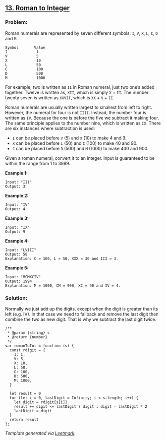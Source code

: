 ## [13. Roman to Integer](https://leetcode.com/problems/roman-to-integer/description/)

### Problem:

Roman numerals are represented by seven different symbols: `I`, `V`, `X`, `L`, `C`, `D` and `M`.

    Symbol       Value
    I             1
    V             5
    X             10
    L             50
    C             100
    D             500
    M             1000

For example, two is written as `II` in Roman numeral, just two one’s added together. Twelve is written as, `XII`, which is simply `X` + `II`. The number twenty seven is written as `XXVII`, which is `XX` + `V` + `II`.

Roman numerals are usually written largest to smallest from left to right. However, the numeral for four is not `IIII`. Instead, the number four is written as `IV`. Because the one is before the five we subtract it making four. The same principle applies to the number nine, which is written as `IX`. There are six instances where subtraction is used:

- `I` can be placed before `V` (5) and `X` (10) to make 4 and 9.
- `X` can be placed before `L` (50) and `C` (100) to make 40 and 90.
- `C` can be placed before `D` (500) and `M` (1000) to make 400 and 900.

Given a roman numeral, convert it to an integer. Input is guaranteed to be within the range from 1 to 3999.

**Example 1:**

    Input: "III"
    Output: 3

**Example 2:**

    Input: "IV"
    Output: 4

**Example 3:**

    Input: "IX"
    Output: 9

**Example 4:**

    Input: "LVIII"
    Output: 58
    Explanation: C = 100, L = 50, XXX = 30 and III = 3.

**Example 5:**

    Input: "MCMXCIV"
    Output: 1994
    Explanation: M = 1000, CM = 900, XC = 90 and IV = 4.

### Solution:

Normally we just add up the digits, except when the digit is greater than its left (e.g. IV). In that case we need to fallback and remove the last digit then combine the two as new digit. That is why we subtract the last digit twice.

    /**
     * @param {string} s
     * @return {number}
     */
    var romanToInt = function (s) {
      const rdigit = {
        I: 1,
        V: 5,
        X: 10,
        L: 50,
        C: 100,
        D: 500,
        M: 1000,
      }

      let result = 0
      for (let i = 0, lastDigit = Infinity; i < s.length; i++) {
        let digit = rdigit[s[i]]
        result += digit <= lastDigit ? digit : digit - lastDigit * 2
        lastDigit = digit
      }
      return result
    };

_Template generated via [Leetmark](https://github.com/crimx/crx-leetmark)._
